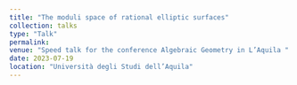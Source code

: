```yaml
---
title: "The moduli space of rational elliptic surfaces"
collection: talks
type: "Talk"
permalink:
venue: "Speed talk for the conference Algebraic Geometry in L’Aquila "
date: 2023-07-19
location: "Università degli Studi dell’Aquila"
---
```

